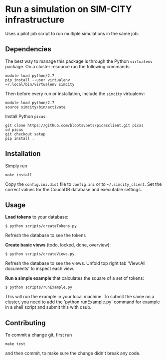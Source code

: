 # Run a simulation on SIM-CITY infrastructure

Uses a pilot job script to run multiple simulations in the same job.

## Dependencies

The best way to manage this package is through the Python `virtualenv` package. On a cluster resource run the following commands:

    module load python/2.7
    pip install --user virtualenv
    ~/.local/bin/virtualenv simcity

Then before every run or installation, include the `simcity` virtualenv:

    module load python/2.7
    source simcity/bin/activate

Install Python `picas`:

	git clone https://github.com/blootsvoets/picasclient.git picas
    cd picas
    git checkout setup
    pip install .

## Installation

Simply run

    make install

Copy the `config.ini.dist` file to `config.ini` or to `~/.simcity_client`. Set the correct values for the CouchDB database and executable settings.

## Usage

**Load tokens** to your database: 

	$ python scripts/createTokens.py

Refresh the database to see the tokens

**Create basic views** (todo, locked, done, overview):

	$ python scripts/createViews.py

Refresh the database to see the views. Unfold top right tab 'View:All documents' to inspect each view.

**Run a simple example** that calculates the square of a set of tokens:
   
	$ python scripts/runExample.py
   
This will run the example in your local machine. To submit the same on a cluster, you need to add the 'python runExample.py' command for example in a shell script and submit this with qsub.

## Contributing

To commit a change git, first run

    make test

and then commit, to make sure the change didn't break any code.

